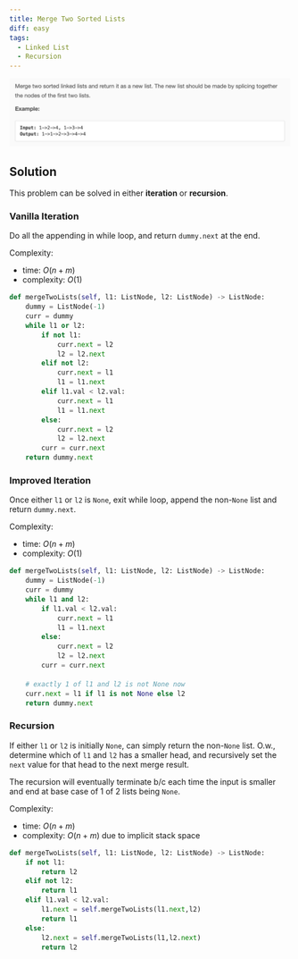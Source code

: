 ```yaml
---
title: Merge Two Sorted Lists
diff: easy
tags:
  - Linked List
  - Recursion
---
```


<img class="medium-zoom" src="/algo/merge-two-sorted-lists.png" alt="https://leetcode.com/problems/merge-two-sorted-lists">

## Solution

This problem can be solved in either **iteration** or **recursion**.

### Vanilla Iteration

Do all the appending in while loop, and return `dummy.next` at the end.

Complexity:

- time: $O(n+m)$
- complexity: $O(1)$

```py
def mergeTwoLists(self, l1: ListNode, l2: ListNode) -> ListNode:
    dummy = ListNode(-1)
    curr = dummy
    while l1 or l2:
        if not l1:
            curr.next = l2
            l2 = l2.next
        elif not l2:
            curr.next = l1
            l1 = l1.next
        elif l1.val < l2.val:
            curr.next = l1
            l1 = l1.next
        else:
            curr.next = l2
            l2 = l2.next
        curr = curr.next
    return dummy.next
```

### Improved Iteration

Once either `l1` or `l2` is `None`, exit while loop, append the non-`None` list and return `dummy.next`.

Complexity:

- time: $O(n+m)$
- complexity: $O(1)$

```py
def mergeTwoLists(self, l1: ListNode, l2: ListNode) -> ListNode:
    dummy = ListNode(-1)
    curr = dummy
    while l1 and l2:
        if l1.val < l2.val:
            curr.next = l1
            l1 = l1.next
        else:
            curr.next = l2
            l2 = l2.next
        curr = curr.next

    # exactly 1 of l1 and l2 is not None now
    curr.next = l1 if l1 is not None else l2
    return dummy.next
```

### Recursion

If either `l1` or `l2` is initially `None`, can simply return the non-`None` list. O.w., determine which of `l1` and `l2` has a smaller head, and recursively set the `next` value for that head to the next merge result.

The recursion will eventually terminate b/c each time the input is smaller and end at base case of 1 of 2 lists being `None`.

Complexity:

- time: $O(n+m)$
- complexity: $O(n+m)$ due to implicit stack space

```py
def mergeTwoLists(self, l1: ListNode, l2: ListNode) -> ListNode:
    if not l1:
        return l2
    elif not l2:
        return l1
    elif l1.val < l2.val:
        l1.next = self.mergeTwoLists(l1.next,l2)
        return l1
    else:
        l2.next = self.mergeTwoLists(l1,l2.next)
        return l2
```

